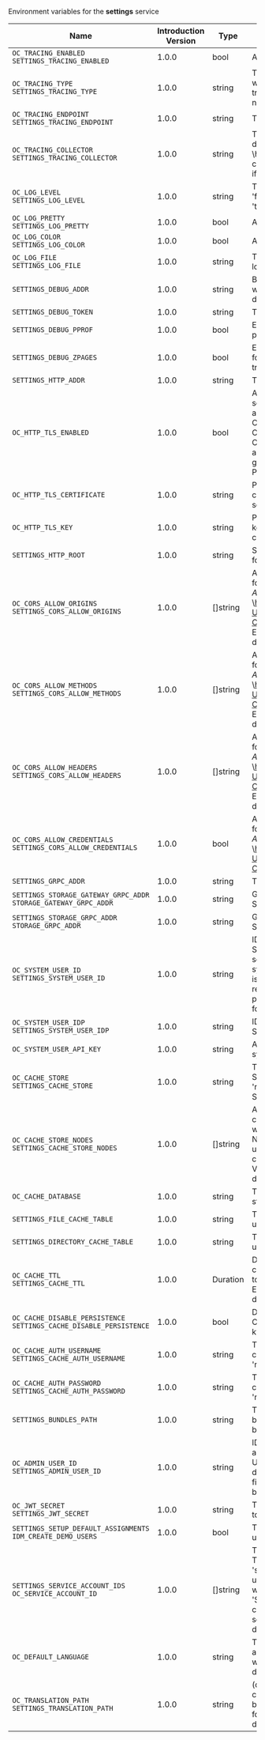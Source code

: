 Environment variables for the **settings** service

| Name | Introduction Version | Type | Description | Default Value |
|---|---|---|---|---|
|`OC_TRACING_ENABLED`<br/>`SETTINGS_TRACING_ENABLED`| 1.0.0 |bool|Activates tracing.|false|
|`OC_TRACING_TYPE`<br/>`SETTINGS_TRACING_TYPE`| 1.0.0 |string|The type of tracing. Defaults to '', which is the same as 'jaeger'. Allowed tracing types are 'jaeger' and '' as of now.||
|`OC_TRACING_ENDPOINT`<br/>`SETTINGS_TRACING_ENDPOINT`| 1.0.0 |string|The endpoint of the tracing agent.||
|`OC_TRACING_COLLECTOR`<br/>`SETTINGS_TRACING_COLLECTOR`| 1.0.0 |string|The HTTP endpoint for sending spans directly to a collector, i.e. \http://jaeger-collector:14268/api/traces. Only used if the tracing endpoint is unset.||
|`OC_LOG_LEVEL`<br/>`SETTINGS_LOG_LEVEL`| 1.0.0 |string|The log level. Valid values are: 'panic', 'fatal', 'error', 'warn', 'info', 'debug', 'trace'.||
|`OC_LOG_PRETTY`<br/>`SETTINGS_LOG_PRETTY`| 1.0.0 |bool|Activates pretty log output.|false|
|`OC_LOG_COLOR`<br/>`SETTINGS_LOG_COLOR`| 1.0.0 |bool|Activates colorized log output.|false|
|`OC_LOG_FILE`<br/>`SETTINGS_LOG_FILE`| 1.0.0 |string|The path to the log file. Activates logging to this file if set.||
|`SETTINGS_DEBUG_ADDR`| 1.0.0 |string|Bind address of the debug server, where metrics, health, config and debug endpoints will be exposed.|127.0.0.1:9194|
|`SETTINGS_DEBUG_TOKEN`| 1.0.0 |string|Token to secure the metrics endpoint.||
|`SETTINGS_DEBUG_PPROF`| 1.0.0 |bool|Enables pprof, which can be used for profiling.|false|
|`SETTINGS_DEBUG_ZPAGES`| 1.0.0 |bool|Enables zpages, which can be used for collecting and viewing in-memory traces.|false|
|`SETTINGS_HTTP_ADDR`| 1.0.0 |string|The bind address of the HTTP service.|127.0.0.1:9190|
|`OC_HTTP_TLS_ENABLED`| 1.0.0 |bool|Activates TLS for the http based services using the server certifcate and key configured via OC_HTTP_TLS_CERTIFICATE and OC_HTTP_TLS_KEY. If OC_HTTP_TLS_CERTIFICATE is not set a temporary server certificate is generated - to be used with PROXY_INSECURE_BACKEND=true.|false|
|`OC_HTTP_TLS_CERTIFICATE`| 1.0.0 |string|Path/File name of the TLS server certificate (in PEM format) for the http services.||
|`OC_HTTP_TLS_KEY`| 1.0.0 |string|Path/File name for the TLS certificate key (in PEM format) for the server certificate to use for the http services.||
|`SETTINGS_HTTP_ROOT`| 1.0.0 |string|Subdirectory that serves as the root for this HTTP service.|/|
|`OC_CORS_ALLOW_ORIGINS`<br/>`SETTINGS_CORS_ALLOW_ORIGINS`| 1.0.0 |[]string|A list of allowed CORS origins. See following chapter for more details: *Access-Control-Allow-Origin* at \https://developer.mozilla.org/en-US/docs/Web/HTTP/Headers/Access-Control-Allow-Origin. See the Environment Variable Types description for more details.|[*]|
|`OC_CORS_ALLOW_METHODS`<br/>`SETTINGS_CORS_ALLOW_METHODS`| 1.0.0 |[]string|A list of allowed CORS methods. See following chapter for more details: *Access-Control-Request-Method* at \https://developer.mozilla.org/en-US/docs/Web/HTTP/Headers/Access-Control-Request-Method. See the Environment Variable Types description for more details.|[GET POST PUT PATCH DELETE OPTIONS]|
|`OC_CORS_ALLOW_HEADERS`<br/>`SETTINGS_CORS_ALLOW_HEADERS`| 1.0.0 |[]string|A list of allowed CORS headers. See following chapter for more details: *Access-Control-Request-Headers* at \https://developer.mozilla.org/en-US/docs/Web/HTTP/Headers/Access-Control-Request-Headers. See the Environment Variable Types description for more details.|[Authorization Origin Content-Type Accept X-Requested-With X-Request-Id]|
|`OC_CORS_ALLOW_CREDENTIALS`<br/>`SETTINGS_CORS_ALLOW_CREDENTIALS`| 1.0.0 |bool|Allow credentials for CORS.See following chapter for more details: *Access-Control-Allow-Credentials* at \https://developer.mozilla.org/en-US/docs/Web/HTTP/Headers/Access-Control-Allow-Credentials.|true|
|`SETTINGS_GRPC_ADDR`| 1.0.0 |string|The bind address of the GRPC service.|127.0.0.1:9191|
|`SETTINGS_STORAGE_GATEWAY_GRPC_ADDR`<br/>`STORAGE_GATEWAY_GRPC_ADDR`| 1.0.0 |string|GRPC address of the STORAGE-SYSTEM service.|eu.opencloud.api.storage-system|
|`SETTINGS_STORAGE_GRPC_ADDR`<br/>`STORAGE_GRPC_ADDR`| 1.0.0 |string|GRPC address of the STORAGE-SYSTEM service.|eu.opencloud.api.storage-system|
|`OC_SYSTEM_USER_ID`<br/>`SETTINGS_SYSTEM_USER_ID`| 1.0.0 |string|ID of the OpenCloud STORAGE-SYSTEM system user. Admins need to set the ID for the STORAGE-SYSTEM system user in this config option which is then used to reference the user. Any reasonable long string is possible, preferably this would be an UUIDv4 format.||
|`OC_SYSTEM_USER_IDP`<br/>`SETTINGS_SYSTEM_USER_IDP`| 1.0.0 |string|IDP of the OpenCloud STORAGE-SYSTEM system user.|internal|
|`OC_SYSTEM_USER_API_KEY`| 1.0.0 |string|API key for the STORAGE-SYSTEM system user.||
|`OC_CACHE_STORE`<br/>`SETTINGS_CACHE_STORE`| 1.0.0 |string|The type of the cache store. Supported values are: 'memory', 'redis-sentinel', 'nats-js-kv', 'noop'. See the text description for details.|memory|
|`OC_CACHE_STORE_NODES`<br/>`SETTINGS_CACHE_STORE_NODES`| 1.0.0 |[]string|A list of nodes to access the configured store. This has no effect when 'memory' store is configured. Note that the behaviour how nodes are used is dependent on the library of the configured store. See the Environment Variable Types description for more details.|[127.0.0.1:9233]|
|`OC_CACHE_DATABASE`| 1.0.0 |string|The database name the configured store should use.|settings-cache|
|`SETTINGS_FILE_CACHE_TABLE`| 1.0.0 |string|The database table the store should use for the file cache.|settings_files|
|`SETTINGS_DIRECTORY_CACHE_TABLE`| 1.0.0 |string|The database table the store should use for the directory cache.|settings_dirs|
|`OC_CACHE_TTL`<br/>`SETTINGS_CACHE_TTL`| 1.0.0 |Duration|Default time to live for entries in the cache. Only applied when access tokens has no expiration. See the Environment Variable Types description for more details.|10m0s|
|`OC_CACHE_DISABLE_PERSISTENCE`<br/>`SETTINGS_CACHE_DISABLE_PERSISTENCE`| 1.0.0 |bool|Disables persistence of the cache. Only applies when store type 'nats-js-kv' is configured. Defaults to false.|false|
|`OC_CACHE_AUTH_USERNAME`<br/>`SETTINGS_CACHE_AUTH_USERNAME`| 1.0.0 |string|The username to authenticate with the cache. Only applies when store type 'nats-js-kv' is configured.||
|`OC_CACHE_AUTH_PASSWORD`<br/>`SETTINGS_CACHE_AUTH_PASSWORD`| 1.0.0 |string|The password to authenticate with the cache. Only applies when store type 'nats-js-kv' is configured.||
|`SETTINGS_BUNDLES_PATH`| 1.0.0 |string|The path to a JSON file with a list of bundles. If not defined, the default bundles will be loaded.||
|`OC_ADMIN_USER_ID`<br/>`SETTINGS_ADMIN_USER_ID`| 1.0.0 |string|ID of the user that should receive admin privileges. Consider that the UUID can be encoded in some LDAP deployment configurations like in .ldif files. These need to be decoded beforehand.||
|`OC_JWT_SECRET`<br/>`SETTINGS_JWT_SECRET`| 1.0.0 |string|The secret to mint and validate jwt tokens.||
|`SETTINGS_SETUP_DEFAULT_ASSIGNMENTS`<br/>`IDM_CREATE_DEMO_USERS`| 1.0.0 |bool|The default role assignments the demo users should be setup.|false|
|`SETTINGS_SERVICE_ACCOUNT_IDS`<br/>`OC_SERVICE_ACCOUNT_ID`| 1.0.0 |[]string|The list of all service account IDs. These will be assigned the hidden 'service-account' role. Note: When using 'OC_SERVICE_ACCOUNT_ID' this will contain only one value while 'SETTINGS_SERVICE_ACCOUNT_IDS' can have multiple. See the 'auth-service' service description for more details about service accounts.|[service-user-id]|
|`OC_DEFAULT_LANGUAGE`| 1.0.0 |string|The default language used by services and the WebUI. If not defined, English will be used as default. See the documentation for more details.||
|`OC_TRANSLATION_PATH`<br/>`SETTINGS_TRANSLATION_PATH`| 1.0.0 |string|(optional) Set this to a path with custom translations to overwrite the builtin translations. Note that file and folder naming rules apply, see the documentation for more details.||